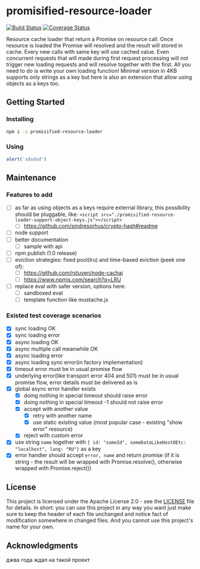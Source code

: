 # promisified-resource-loader
[![Build Status](https://travis-ci.org/msangel/promisified-resource-loader.svg?branch=master)](https://travis-ci.org/msangel/promisified-resource-loader)
[![Coverage Status](https://coveralls.io/repos/github/msangel/promisified-resource-loader/badge.svg?branch=master)](https://coveralls.io/github/msangel/promisified-resource-loader?branch=master)

Resource cache loader that return a Promise on resource call. Once resource is loaded the Promise will resolved and the result will stored in cache. Every new calls with same key will use cached value. Even concurrent requests that will made during first request processing will not trigger new loading requests and will resolve together with the first. All you need to do is write your own loading function! Minimal version in 4KB supports only strings as a key but here is also an extension that allow using objects as a keys too.

## Getting Started
### Installing
```bash
npm i -s promisified-resource-loader
```
### Using
```js
alert('sdsdsd')
```

## Maintenance
### Features to add
- [ ] as far as using objects as a keys require external library, this possibility should be pluggable, like: `<script src="./promisified-resource-loader-support-object-keys.js"></script>`
	- [ ] https://github.com/sindresorhus/crypto-hash#readme
- [ ] node support
- [ ] better documentation
  - [ ] sample with api
- [ ] npm publish (1.0 release)
- [ ] eviction strategies: fixed pool(lru) and time-based eviction (peek one of):
  - [ ] https://github.com/rstuven/node-cachai
  - [ ] https://www.npmjs.com/search?q=LRU
- [ ] replace eval with safer version, options here:
	- [ ] sandboxed eval
	- [ ] template function like mustache.js
### Existed test coverage scenarios
- [x] sync loading OK
- [x] sync loading error
- [x] async loading OK
- [x] async multiple call meanwhile OK
- [x] async loading error 
- [x] async loading sync error(in factory implementation)
- [x] timeout error must be in usual promise flow
- [x] underlying error(like transport error 404 and 501) must be in usual promise flow, error details must be delivered as is
- [x] global async error handler exists 
  - [x] doing nothing in special timeout should raise error
  - [x] doing nothing in special timeout -1 should not raise error
  - [x] accept with another value
      - [x] retry with another name
      - [x] use static existing value (most popular case - existing "show error" resource)
  - [x] reject with custom error
- [x] use string `name` together with `{ id: "someId", someDataLikeHostOEtc: "localhost", lang: "RU"}` as a key
- [x] error handler should accept `error, name` and return promise (if it is string - the result will be wrapped with Promise.resolve(), otherwise wrapped with Promise.reject())

## License

This project is licensed under the Apache License 2.0 - see the [LICENSE](LICENSE) file for details. 
In short: you can use this project in any way you want just make sure to keep the header of each file unchanged and notice fact of modification somewhere in changed files. And you cannot use this project's name for your own. 

## Acknowledgments
джва года ждал на такой проект
